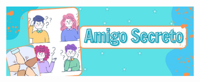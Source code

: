 <p align="center">
  <img src="https://github.com/DhanyTA/amigo-secreto/blob/main/Portada-de-amigo-secreto.jpg?raw=true" alt="Portada del repositorio 'Amigo Secreto'" width="600">
</p>


